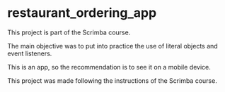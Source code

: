 # restaurant_ordering_app

This project is part of the Scrimba course.

The main objective was to put into practice the use of literal objects and event listeners.

This is an app, so the recommendation is to see it on a mobile device.

This project was made following the instructions of the Scrimba course.
